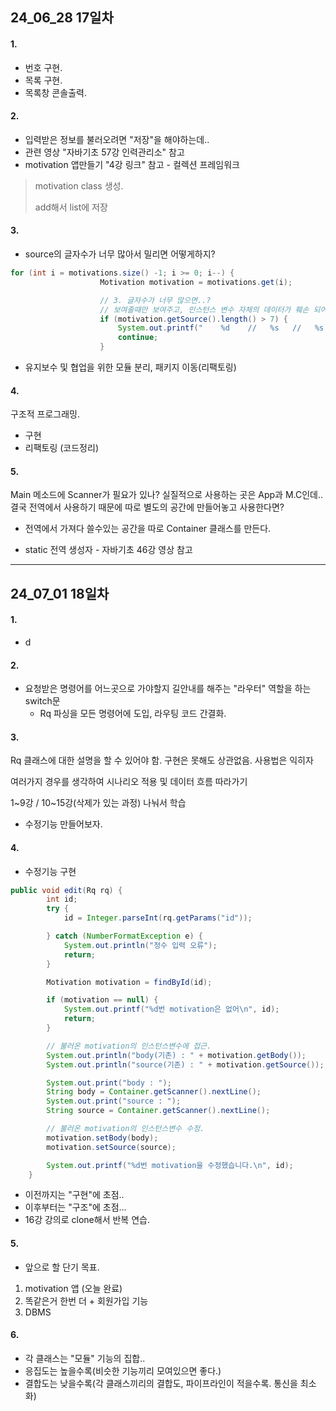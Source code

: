 ## 24_06_28 17일차
#### 1.
- 번호 구현.
- 목록 구현.
- 목록창 콘솔출력.


#### 2.
- 입력받은 정보를 불러오려면 "저장"을 해야하는데..
- 관련 영상 "자바기초 57강 인력관리소" 참고
- motivation 앱만들기 "4강 링크" 참고 - 컬렉션 프레임워크
> motivation class 생성.
> 
> add해서 list에 저장
 

#### 3.
- source의 글자수가 너무 많아서 밀리면 어떻게하지?
```java
for (int i = motivations.size() -1; i >= 0; i--) {
                    Motivation motivation = motivations.get(i);

                    // 3. 글자수가 너무 많으면..?
                    // 보여줄때만 보여주고, 인스턴스 변수 자체의 데이터가 훼손 되어서는 안됌.
                    if (motivation.getSource().length() > 7) {
                        System.out.printf("    %d    //   %s   //   %s   \n", motivation.getId(), motivation.getSource().substring(0, 5) + "...", motivation.getBody());
                        continue;
                    }
```

- 유지보수 및 협업을 위한 모듈 분리, 패키지 이동(리팩토링)

#### 4.
구조적 프로그래밍.

- 구현
- 리팩토링 (코드정리)

#### 5.
Main 메소드에 Scanner가 필요가 있나?
실질적으로 사용하는 곳은 App과 M.C인데..
결국 전역에서 사용하기 때문에
따로 별도의 공간에 만들어놓고 사용한다면?

- 전역에서 가져다 쓸수있는 공간을 따로 Container 클래스를 만든다.

- static 전역 생성자 - 자바기초 46강 영상 참고
--- 

## 24_07_01 18일차
#### 1.
- d

#### 2.
- 요청받은 명령어를 어느곳으로 가야할지 길안내를 해주는 "라우터" 역할을 하는 switch문
  - Rq 파싱을 모든 명령어에 도입, 라우팅 코드 간결화.

#### 3.
Rq 클래스에 대한 설명을 할 수 있어야 함. 구현은 못해도 상관없음. 사용법은 익히자

여러가지 경우를 생각하여 시나리오 적용 및 데이터 흐름 따라가기

1~9강 / 10~15강(삭제가 있는 과정) 나눠서 학습

 - 수정기능 만들어보자.
#### 4.
- 수정기능 구현
```java
public void edit(Rq rq) {
        int id;
        try {
            id = Integer.parseInt(rq.getParams("id"));

        } catch (NumberFormatException e) {
            System.out.println("정수 입력 오류");
            return;
        }

        Motivation motivation = findById(id);

        if (motivation == null) {
            System.out.printf("%d번 motivation은 없어\n", id);
            return;
        }

        // 불러온 motivation의 인스턴스변수에 접근.
        System.out.println("body(기존) : " + motivation.getBody());
        System.out.println("source(기존) : " + motivation.getSource());

        System.out.print("body : ");
        String body = Container.getScanner().nextLine();
        System.out.print("source : ");
        String source = Container.getScanner().nextLine();

        // 불러온 motivation의 인스턴스변수 수정.
        motivation.setBody(body);
        motivation.setSource(source);

        System.out.printf("%d번 motivation을 수정했습니다.\n", id);
    }

```

- 이전까지는 "구현"에 초점..
- 이후부터는 "구조"에 초점...
- 16강 강의로 clone해서 반복 연습.

#### 5.
- 앞으로 할 단기 목표.
1. motivation 앱 (오늘 완료)
2. 똑같은거 한번 더 + 회원가입 기능
3. DBMS

#### 6.
- 각 클래스는 "모듈" 기능의 집합..
- 응집도는 높을수록(비슷한 기능끼리 모여있으면 좋다.)
- 결합도는 낮을수록(각 클래스끼리의 결합도, 파이프라인이 적을수록. 통신을 최소화)